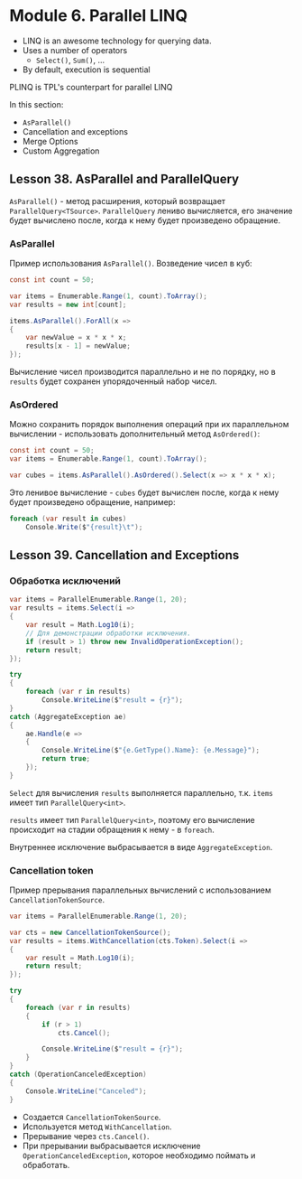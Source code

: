 # Module 6. Parallel LINQ

* LINQ is an awesome technology for querying data.
* Uses a number of operators
  * `Select()`, `Sum()`, ...
* By default, execution is sequential

PLINQ is TPL's counterpart for parallel LINQ

In this section:

* `AsParallel()`
* Cancellation and exceptions
* Merge Options
* Custom Aggregation

## Lesson 38. AsParallel and ParallelQuery

`AsParallel()` - метод расширения, который возвращает `ParallelQuery<TSource>`.
`ParallelQuery` лениво вычисляется, его значение будет вычислено после, когда к нему будет
произведено обращение.

### AsParallel

Пример использования `AsParallel()`. Возведение чисел в куб:

```csharp
const int count = 50;

var items = Enumerable.Range(1, count).ToArray();
var results = new int[count];

items.AsParallel().ForAll(x =>
{
    var newValue = x * x * x;
    results[x - 1] = newValue;
});
```

Вычисление чисел производится параллельно и не по порядку, но в `results` будет сохранен
упорядоченный набор чисел.

### AsOrdered

Можно сохранить порядок выполнения операций при их параллельном вычислении - использовать
дополнительный метод `AsOrdered()`:

```csharp
const int count = 50;
var items = Enumerable.Range(1, count).ToArray();

var cubes = items.AsParallel().AsOrdered().Select(x => x * x * x);
```

Это ленивое вычисление - `cubes` будет вычислен после, когда к нему будет произведено обращение,
например:

```csharp
foreach (var result in cubes)
    Console.Write($"{result}\t");
```

## Lesson 39. Cancellation and Exceptions

### Обработка исключений

```csharp
var items = ParallelEnumerable.Range(1, 20);
var results = items.Select(i =>
{
    var result = Math.Log10(i);
    // Для демонстрации обработки исключения.
    if (result > 1) throw new InvalidOperationException();
    return result;
});

try
{
    foreach (var r in results)
        Console.WriteLine($"result = {r}");
}
catch (AggregateException ae)
{
    ae.Handle(e =>
    {
        Console.WriteLine($"{e.GetType().Name}: {e.Message}");
        return true;
    });
}
```

`Select` для вычисления `results` выполняется параллельно, т.к. `items` имеет
тип `ParallelQuery<int>`.

`results` имеет тип `ParallelQuery<int>`, поэтому его вычисление происходит на стадии обращения к
нему - в `foreach`.

Внутреннее исключение выбрасывается в виде `AggregateException`.

### Cancellation token

Пример прерывания параллельных вычислений с использованием `CancellationTokenSource`.

```csharp
var items = ParallelEnumerable.Range(1, 20);

var cts = new CancellationTokenSource();
var results = items.WithCancellation(cts.Token).Select(i =>
{
    var result = Math.Log10(i);
    return result;
});

try
{
    foreach (var r in results)
    {
        if (r > 1)
            cts.Cancel();

        Console.WriteLine($"result = {r}");
    }
}
catch (OperationCanceledException)
{
    Console.WriteLine("Canceled");
}
```

* Создается `CancellationTokenSource`.
* Используется метод `WithCancellation`.
* Прерывание через `cts.Cancel()`.
* При прерывании выбрасывается исключение `OperationCanceledException`, которое необходимо поймать
и обработать.

